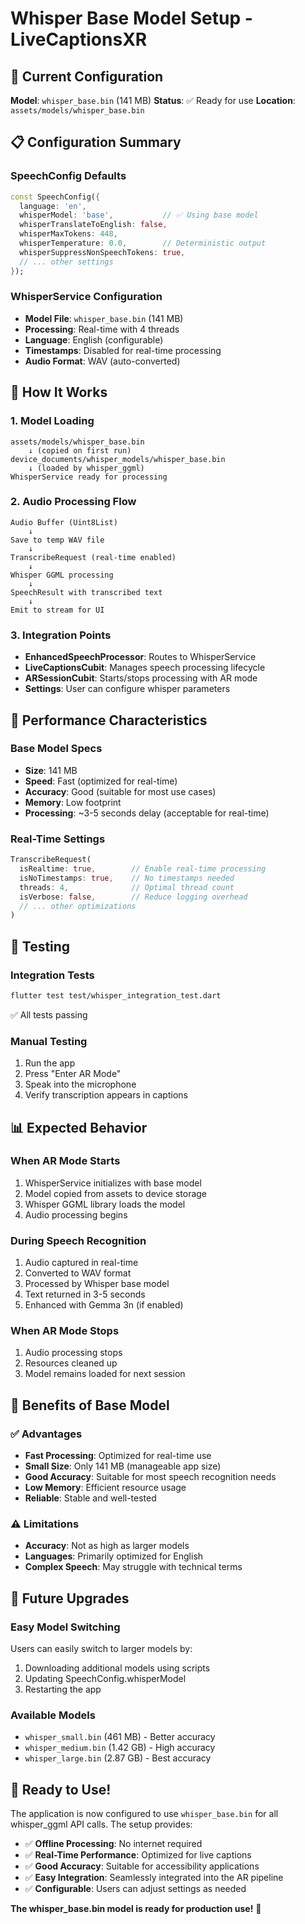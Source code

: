 # Whisper Base Model Setup - LiveCaptionsXR

## 🎯 Current Configuration

**Model**: `whisper_base.bin` (141 MB)
**Status**: ✅ Ready for use
**Location**: `assets/models/whisper_base.bin`

## 📋 Configuration Summary

### SpeechConfig Defaults
```dart
const SpeechConfig({
  language: 'en',
  whisperModel: 'base',           // ✅ Using base model
  whisperTranslateToEnglish: false,
  whisperMaxTokens: 448,
  whisperTemperature: 0.0,        // Deterministic output
  whisperSuppressNonSpeechTokens: true,
  // ... other settings
});
```

### WhisperService Configuration
- **Model File**: `whisper_base.bin` (141 MB)
- **Processing**: Real-time with 4 threads
- **Language**: English (configurable)
- **Timestamps**: Disabled for real-time processing
- **Audio Format**: WAV (auto-converted)

## 🚀 How It Works

### 1. Model Loading
```
assets/models/whisper_base.bin
    ↓ (copied on first run)
device_documents/whisper_models/whisper_base.bin
    ↓ (loaded by whisper_ggml)
WhisperService ready for processing
```

### 2. Audio Processing Flow
```
Audio Buffer (Uint8List)
    ↓
Save to temp WAV file
    ↓
TranscribeRequest (real-time enabled)
    ↓
Whisper GGML processing
    ↓
SpeechResult with transcribed text
    ↓
Emit to stream for UI
```

### 3. Integration Points
- **EnhancedSpeechProcessor**: Routes to WhisperService
- **LiveCaptionsCubit**: Manages speech processing lifecycle
- **ARSessionCubit**: Starts/stops processing with AR mode
- **Settings**: User can configure whisper parameters

## 📱 Performance Characteristics

### Base Model Specs
- **Size**: 141 MB
- **Speed**: Fast (optimized for real-time)
- **Accuracy**: Good (suitable for most use cases)
- **Memory**: Low footprint
- **Processing**: ~3-5 seconds delay (acceptable for real-time)

### Real-Time Settings
```dart
TranscribeRequest(
  isRealtime: true,        // Enable real-time processing
  isNoTimestamps: true,    // No timestamps needed
  threads: 4,              // Optimal thread count
  isVerbose: false,        // Reduce logging overhead
  // ... other optimizations
)
```

## 🔧 Testing

### Integration Tests
```bash
flutter test test/whisper_integration_test.dart
```
✅ All tests passing

### Manual Testing
1. Run the app
2. Press "Enter AR Mode"
3. Speak into the microphone
4. Verify transcription appears in captions

## 📊 Expected Behavior

### When AR Mode Starts
1. WhisperService initializes with base model
2. Model copied from assets to device storage
3. Whisper GGML library loads the model
4. Audio processing begins

### During Speech Recognition
1. Audio captured in real-time
2. Converted to WAV format
3. Processed by Whisper base model
4. Text returned in 3-5 seconds
5. Enhanced with Gemma 3n (if enabled)

### When AR Mode Stops
1. Audio processing stops
2. Resources cleaned up
3. Model remains loaded for next session

## 🎯 Benefits of Base Model

### ✅ Advantages
- **Fast Processing**: Optimized for real-time use
- **Small Size**: Only 141 MB (manageable app size)
- **Good Accuracy**: Suitable for most speech recognition needs
- **Low Memory**: Efficient resource usage
- **Reliable**: Stable and well-tested

### ⚠️ Limitations
- **Accuracy**: Not as high as larger models
- **Languages**: Primarily optimized for English
- **Complex Speech**: May struggle with technical terms

## 🔄 Future Upgrades

### Easy Model Switching
Users can easily switch to larger models by:
1. Downloading additional models using scripts
2. Updating SpeechConfig.whisperModel
3. Restarting the app

### Available Models
- `whisper_small.bin` (461 MB) - Better accuracy
- `whisper_medium.bin` (1.42 GB) - High accuracy
- `whisper_large.bin` (2.87 GB) - Best accuracy

## 🎉 Ready to Use!

The application is now configured to use `whisper_base.bin` for all whisper_ggml API calls. The setup provides:

- ✅ **Offline Processing**: No internet required
- ✅ **Real-Time Performance**: Optimized for live captions
- ✅ **Good Accuracy**: Suitable for accessibility applications
- ✅ **Easy Integration**: Seamlessly integrated into the AR pipeline
- ✅ **Configurable**: Users can adjust settings as needed

**The whisper_base.bin model is ready for production use!** 🚀 